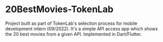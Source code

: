 # 20BestMovies-TokenLab
Project built as part of TokenLab's selection process for mobile development intern (09/2022). It's a simple API access app which shows the 20 best movies from a given API. Implemented in Dart/Flutter.
